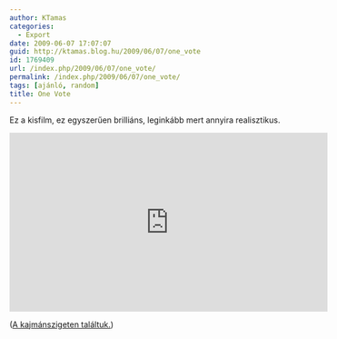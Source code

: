 ```yaml
---
author: KTamas
categories:
  - Export
date: 2009-06-07 17:07:07
guid: http://ktamas.blog.hu/2009/06/07/one_vote
id: 1769409
url: /index.php/2009/06/07/one_vote/
permalink: /index.php/2009/06/07/one_vote/
tags: [ajánló, random]
title: One Vote
---
```


Ez a kisfilm, ez egyszerűen brilliáns, leginkább mert annyira realisztikus.

<iframe width="560" height="315" src="https://www.youtube.com/embed/33ucR4T3VbU" frameborder="0" allow="accelerometer; autoplay; encrypted-media; gyroscope; picture-in-picture" allowfullscreen></iframe>

(<a href="http://kajmansziget.tumblr.com/post/118889989/kamp-nycsend-s-rt-s-a-kajm-nszigeten-edit-n-ni" target="_blank">A kajmánszigeten találtuk.</a>)</p>
